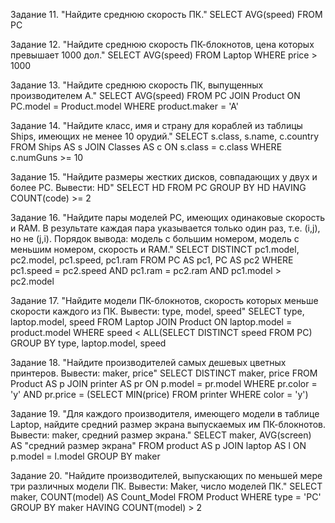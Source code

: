 Задание 11.
"Найдите среднюю скорость ПК."
SELECT AVG(speed)
FROM PC

Задание 12.
"Найдите среднюю скорость ПК-блокнотов, цена которых превышает 1000 дол."
SELECT AVG(speed)
FROM Laptop
WHERE price > 1000

Задание 13.
"Найдите среднюю скорость ПК, выпущенных производителем A."
SELECT AVG(speed)
FROM PC
	JOIN Product ON PC.model = Product.model
WHERE product.maker = 'A'

Задание 14.
"Найдите класс, имя и страну для кораблей из таблицы Ships, имеющих не менее 10 орудий."
SELECT 
    s.class,
    s.name,
    c.country
FROM Ships AS s
    JOIN Classes AS c ON s.class = c.class
WHERE c.numGuns >= 10

Задание 15.
"Найдите размеры жестких дисков, совпадающих у двух и более PC. Вывести: HD"
SELECT HD
FROM PC
GROUP BY HD
HAVING COUNT(code) >= 2

Задание 16.
"Найдите пары моделей PC, имеющих одинаковые скорость и RAM. В результате каждая пара указывается только один раз, т.е. (i,j), но не (j,i).
Порядок вывода: модель с большим номером, модель с меньшим номером, скорость и RAM."
SELECT 
    DISTINCT pc1.model,
    pc2.model,
    pc1.speed,
    pc1.ram
FROM 
    PC AS pc1,
    PC AS pc2
WHERE 
    pc1.speed = pc2.speed
    AND pc1.ram = pc2.ram
    AND pc1.model > pc2.model

Задание 17.
"Найдите модели ПК-блокнотов, скорость которых меньше скорости каждого из ПК.
Вывести: type, model, speed"
SELECT 
    type,
    laptop.model,
    speed
FROM Laptop
	JOIN Product ON laptop.model = product.model 
WHERE speed < ALL(SELECT DISTINCT speed FROM PC)
GROUP BY type, laptop.model, speed

Задание 18.
"Найдите производителей самых дешевых цветных принтеров. Вывести: maker, price"
SELECT 
    DISTINCT maker,
    price
FROM Product AS p
	JOIN printer AS pr ON p.model = pr.model
WHERE 
    pr.color = 'y' 
    AND pr.price = (SELECT MIN(price)
                    FROM printer
                    WHERE color = 'y')

Задание 19.
"Для каждого производителя, имеющего модели в таблице Laptop, найдите средний размер экрана выпускаемых им ПК-блокнотов.
Вывести: maker, средний размер экрана."
SELECT 
    maker,
    AVG(screen) AS "средний размер экрана"
FROM product AS p
	JOIN laptop AS l ON p.model = l.model
GROUP BY maker

Задание 20.
"Найдите производителей, выпускающих по меньшей мере три различных модели ПК. Вывести: Maker, число моделей ПК."
SELECT 
    maker,
    COUNT(model) AS Count_Model
FROM Product
WHERE type = 'PC'
GROUP BY maker
HAVING COUNT(model) > 2